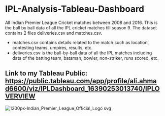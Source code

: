 # IPL-Analysis-Tableau-Dashboard

All Indian Premier League Cricket matches between 2008 and 2016.  This is the ball by ball data of all the IPL cricket matches till season 9.  The dataset contains 2 files deliveries.csv and matches.csv.  
* matches.csv contains details related to the match such as location, contesting teams, umpires, results, etc.  
* deliveries.csv is the ball-by-ball data of all the IPL matches including data of the batting team, batsman, bowler, non-striker, runs scored, etc.

## Link to my Tableau Public: https://public.tableau.com/app/profile/ali.ahmad6600/viz/IPLDashboard_16390253013740/IPLOVERVIEW

![1200px-Indian_Premier_League_Official_Logo svg](https://user-images.githubusercontent.com/88396377/145676215-2cc33c55-2f8a-4942-8536-eb7f8fa6515e.png)
